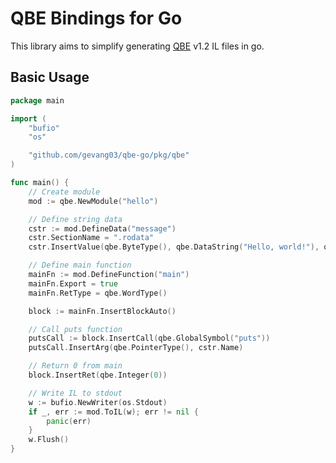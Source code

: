 # QBE Bindings for Go

This library aims to simplify generating [QBE](https://c9x.me/compile/) v1.2 IL files in go.

## Basic Usage

```go
package main

import (
	"bufio"
	"os"

	"github.com/gevang03/qbe-go/pkg/qbe"
)

func main() {
	// Create module
	mod := qbe.NewModule("hello")

	// Define string data
	cstr := mod.DefineData("message")
	cstr.SectionName = ".rodata"
	cstr.InsertValue(qbe.ByteType(), qbe.DataString("Hello, world!"), qbe.Integer(0))

	// Define main function
	mainFn := mod.DefineFunction("main")
	mainFn.Export = true
	mainFn.RetType = qbe.WordType()

	block := mainFn.InsertBlockAuto()

	// Call puts function
	putsCall := block.InsertCall(qbe.GlobalSymbol("puts"))
	putsCall.InsertArg(qbe.PointerType(), cstr.Name)

	// Return 0 from main
	block.InsertRet(qbe.Integer(0))

	// Write IL to stdout
	w := bufio.NewWriter(os.Stdout)
	if _, err := mod.ToIL(w); err != nil {
		panic(err)
	}
	w.Flush()
}
```